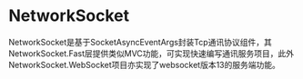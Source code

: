 # NetworkSocket
NetworkSocket是基于SocketAsyncEventArgs封装Tcp通讯协议组件，其NetworkSocket.Fast层提供类似MVC功能，可实现快速编写通讯服务项目，此外NetworkSocket.WebSocket项目亦实现了websocket版本13的服务端功能。

